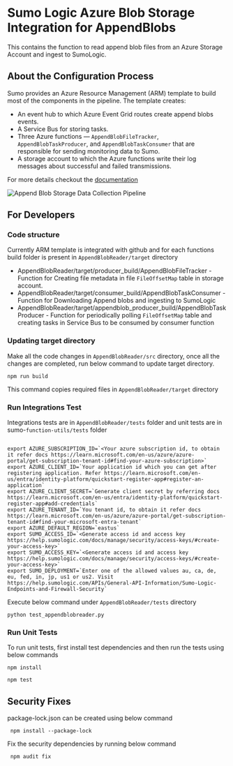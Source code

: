 # Sumo Logic Azure Blob Storage Integration for AppendBlobs
This contains the function to read append blob files from an Azure Storage Account and ingest to SumoLogic.

## About the Configuration Process
Sumo provides an Azure Resource Management (ARM) template to build most of the components in the pipeline. The template creates:

* An event hub to which Azure Event Grid routes create append blobs events.
* A Service Bus for storing tasks.
* Three Azure functions — `AppendBlobFileTracker`, `AppendBlobTaskProducer`, and `AppendBlobTaskConsumer` that are responsible for sending monitoring data to Sumo.
* A storage account to which the Azure functions write their log messages about successful and failed transmissions.

For more details checkout the [documentation](https://help.sumologic.com/Send-Data/Collect-from-Other-Data-Sources/Azure_Blob_Storage/Collect_Logs_from_Azure_AppendBlob_Storage)

![Append Blob Storage Data Collection Pipeline](https://s3.amazonaws.com/appdev-cloudformation-templates/AppendBlobReader.png)

## For Developers

### Code structure

Currently ARM template is integrated with github and for each functions build folder is present in `AppendBlobReader/target` directory

* AppendBlobReader/target/producer_build/AppendBlobFileTracker - Function for Creating file metadata in file `FileOffsetMap` table in storage account.
* AppendBlobReader/target/consumer_build/AppendBlobTaskConsumer - Function for Downloading Append blobs and ingesting to SumoLogic
* AppendBlobReader/target/appendblob_producer_build/AppendBlobTaskProducer -  Function for periodically polling `FileOffsetMap` table and creating tasks in Service Bus to be consumed by consumer function

### Updating target directory

Make all the code changes in `AppendBlobReader/src` directory, once all the changes are completed, run below command to update target directory.

`npm run build`

This command copies required files in `AppendBlobReader/target` directory

### Run Integrations Test

Integrations tests are in `AppendBlobReader/tests` folder and unit tests are in sumo-`function-utils/tests` folder

```console

export AZURE_SUBSCRIPTION_ID=`<Your azure subscription id, to obtain it refer docs https://learn.microsoft.com/en-us/azure/azure-portal/get-subscription-tenant-id#find-your-azure-subscription>`
export AZURE_CLIENT_ID=`Your application id which you can get after registering application. Refer https://learn.microsoft.com/en-us/entra/identity-platform/quickstart-register-app#register-an-application`
export AZURE_CLIENT_SECRET=`Generate client secret by referring docs https://learn.microsoft.com/en-us/entra/identity-platform/quickstart-register-app#add-credentials`
export AZURE_TENANT_ID=`You tenant id, to obtain it refer docs https://learn.microsoft.com/en-us/azure/azure-portal/get-subscription-tenant-id#find-your-microsoft-entra-tenant`
export AZURE_DEFAULT_REGION=`eastus`
export SUMO_ACCESS_ID=`<Generate access id and access key https://help.sumologic.com/docs/manage/security/access-keys/#create-your-access-key>`
export SUMO_ACCESS_KEY=`<Generate access id and access key https://help.sumologic.com/docs/manage/security/access-keys/#create-your-access-key>`
export SUMO_DEPLOYMENT=`Enter one of the allowed values au, ca, de, eu, fed, in, jp, us1 or us2. Visit https://help.sumologic.com/APIs/General-API-Information/Sumo-Logic-Endpoints-and-Firewall-Security`
```

Execute below command under `AppendBlobReader/tests` directory

`python test_appendblobreader.py`

### Run Unit Tests

To run unit tests, first install test dependencies and then run the tests using below commands

 `npm install`

 `npm test`

## Security Fixes

  package-lock.json can be created using below command

     npm install --package-lock

  Fix the security dependencies by running below command

     npm audit fix


